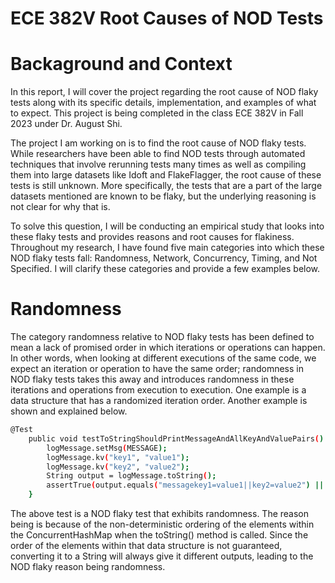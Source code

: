 # ECE 382V Root Causes of NOD Tests

# Backaground and Context

In this report, I will cover the project regarding the root cause of NOD flaky tests along with its specific details, implementation, and examples of what to expect. This project is being completed in the class ECE 382V in Fall 2023 under Dr. August Shi. 

The project I am working on is to find the root cause of NOD flaky tests. While researchers have been able to find NOD tests through automated techniques that involve rerunning tests many times as well as compiling them into large datasets like Idoft and FlakeFlagger, the root cause of these tests is still unknown. More specifically, the tests that are a part of the large datasets mentioned are known to be flaky, but the underlying reasoning is not clear for why that is. 

To solve this question, I will be conducting an empirical study that looks into these flaky tests and provides reasons and root causes for flakiness. Throughout my research, I have found five main categories into which these NOD flaky tests fall: Randomness, Network, Concurrency, Timing, and Not Specified. I will clarify these categories and provide a few examples below.

# Randomness

The category randomness relative to NOD flaky tests has been defined to mean a lack of promised order in which iterations or operations can happen. In other words, when looking at different executions of the same code, we expect an iteration or operation to have the same order; randomness in NOD flaky tests takes this away and introduces randomness in these iterations and operations from execution to execution. One example is a data structure that has a randomized iteration order. Another example is shown and explained below.

```bash
@Test
    public void testToStringShouldPrintMessageAndAllKeyAndValuePairs() {
        logMessage.setMsg(MESSAGE);
        logMessage.kv("key1", "value1");
        logMessage.kv("key2", "value2");
        String output = logMessage.toString();
        assertTrue(output.equals("messagekey1=value1||key2=value2") || output.equals("messagekey2=value2||key1=value1"));
    }
```
The above test is a NOD flaky test that exhibits randomness. The reason being is because of the non-deterministic ordering of the elements within the ConcurrentHashMap when the toString() method is called. Since the order of the elements within that data structure is not guaranteed, converting it to a String will always give it different outputs, leading to the NOD flaky reason being randomness.
